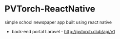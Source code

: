 # PVTorch-ReactNative
simple school newspaper app built using react native

- back-end portal
Laravel - http://pvtorch.club/api/v1
